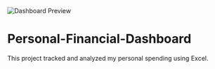 ![Dashboard Preview](Personal-Financial-Dashboard.png)

# Personal-Financial-Dashboard
This project tracked and analyzed my personal spending using Excel.

